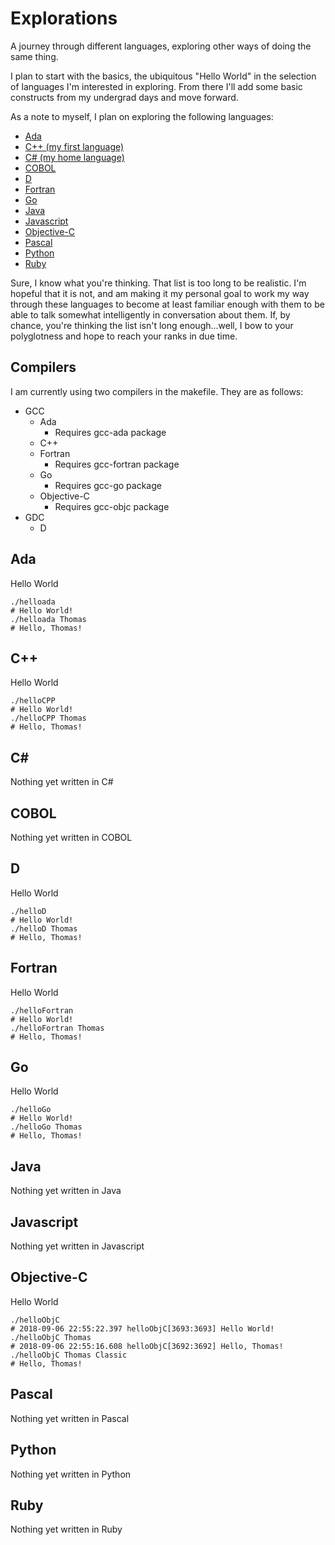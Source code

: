 # Explorations
A journey through different languages, exploring other ways of doing the same thing.

I plan to start with the basics, the ubiquitous "Hello World" in the selection of languages I'm interested in exploring. From there I'll add some basic constructs from my undergrad days and move forward.

As a note to myself, I plan on exploring the following languages:
* [Ada](README.md#ada)
* [C++ (my first language)](README.md#c)
* [C# (my home language)](README.md#c-1)
* [COBOL](README.md#cobol)
* [D](README.md#d)
* [Fortran](README.md#fortran)
* [Go](README.md#go)
* [Java](README.md#java)
* [Javascript](README.md#javascript)
* [Objective-C](README.md#objective-c)
* [Pascal](README.md#pascal)
* [Python](README.md#python)
* [Ruby](README.md#ruby)

Sure, I know what you're thinking. That list is too long to be realistic. I'm hopeful that it is not, and am making it my personal goal to work my way through these languages to become at least familiar enough with them to be able to talk somewhat intelligently in conversation about them. If, by chance, you're thinking the list isn't long enough...well, I bow to your polyglotness and hope to reach your ranks in due time.

## Compilers
I am currently using two compilers in the makefile. They are as follows:

- GCC
  - Ada
    - Requires gcc-ada package
  - C++
  - Fortran
    - Requires gcc-fortran package
  - Go
    - Requires gcc-go package
  - Objective-C
    - Requires gcc-objc package
- GDC
  - D

## Ada
Hello World

    ./helloada
    # Hello World!
    ./helloada Thomas
    # Hello, Thomas!

## C++
Hello World

    ./helloCPP
    # Hello World!
    ./helloCPP Thomas
    # Hello, Thomas!

## C#
Nothing yet written in C#

## COBOL
Nothing yet written in COBOL

## D
Hello World

    ./helloD
    # Hello World!
    ./helloD Thomas
    # Hello, Thomas!

## Fortran
Hello World

    ./helloFortran
    # Hello World!
    ./helloFortran Thomas
    # Hello, Thomas!

## Go
Hello World

    ./helloGo
    # Hello World!
    ./helloGo Thomas
    # Hello, Thomas!

## Java
Nothing yet written in Java

## Javascript
Nothing yet written in Javascript

## Objective-C
Hello World

    ./helloObjC
    # 2018-09-06 22:55:22.397 helloObjC[3693:3693] Hello World!
    ./helloObjC Thomas
    # 2018-09-06 22:55:16.608 helloObjC[3692:3692] Hello, Thomas!
    ./helloObjC Thomas Classic
    # Hello, Thomas!

## Pascal
Nothing yet written in Pascal

## Python
Nothing yet written in Python

## Ruby
Nothing yet written in Ruby